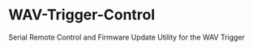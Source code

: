 WAV-Trigger-Control
===================

Serial Remote Control and Firmware Update Utility for the WAV Trigger
